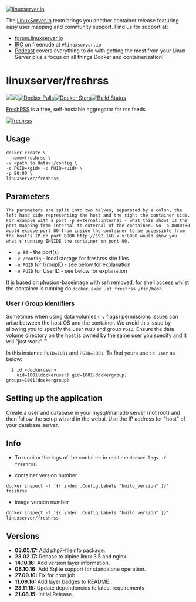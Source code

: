 [linuxserverurl]: https://linuxserver.io
[forumurl]: https://forum.linuxserver.io
[ircurl]: https://www.linuxserver.io/irc/
[podcasturl]: https://www.linuxserver.io/podcast/
[appurl]: https://freshrss.org/
[hub]: https://hub.docker.com/r/linuxserver/freshrss/

[![linuxserver.io](https://raw.githubusercontent.com/linuxserver/docker-templates/master/linuxserver.io/img/linuxserver_medium.png)][linuxserverurl]

The [LinuxServer.io][linuxserverurl] team brings you another container release featuring easy user mapping and community support. Find us for support at:
* [forum.linuxserver.io][forumurl]
* [IRC][ircurl] on freenode at `#linuxserver.io`
* [Podcast][podcasturl] covers everything to do with getting the most from your Linux Server plus a focus on all things Docker and containerisation!

# linuxserver/freshrss
[![](https://images.microbadger.com/badges/version/linuxserver/freshrss.svg)](https://microbadger.com/images/linuxserver/freshrss "Get your own version badge on microbadger.com")[![](https://images.microbadger.com/badges/image/linuxserver/freshrss.svg)](http://microbadger.com/images/linuxserver/freshrss "Get your own image badge on microbadger.com")[![Docker Pulls](https://img.shields.io/docker/pulls/linuxserver/freshrss.svg)][hub][![Docker Stars](https://img.shields.io/docker/stars/linuxserver/freshrss.svg)][hub][![Build Status](http://jenkins.linuxserver.io:8080/buildStatus/icon?job=Dockers/LinuxServer.io/linuxserver-freshrss)](http://jenkins.linuxserver.io:8080/job/Dockers/job/LinuxServer.io/job/linuxserver-freshrss/)

[FreshRSS][appurl] is a free, self-hostable aggregator for rss feeds

[![freshrss](https://raw.githubusercontent.com/linuxserver/docker-templates/master/linuxserver.io/img/freshrss-banner.png)][appurl]

## Usage

```
docker create \
--name=freshrss \
-v <path to data>:/config \
-e PGID=<gid> -e PUID=<uid> \
-p 80:80 \
linuxserver/freshrss
```

## Parameters

`The parameters are split into two halves, separated by a colon, the left hand side representing the host and the right the container side. 
For example with a port -p external:internal - what this shows is the port mapping from internal to external of the container.
So -p 8080:80 would expose port 80 from inside the container to be accessible from the host's IP on port 8080
http://192.168.x.x:8080 would show you what's running INSIDE the container on port 80.`


* `-p 80` - the port(s)
* `-v /config` - local storage for freshrss site files
* `-e PGID` for GroupID - see below for explanation
* `-e PUID` for UserID - see below for explanation

It is based on phusion-baseimage with ssh removed, for shell access whilst the container is running do `docker exec -it freshrss /bin/bash`.

### User / Group Identifiers

Sometimes when using data volumes (`-v` flags) permissions issues can arise between the host OS and the container. We avoid this issue by allowing you to specify the user `PUID` and group `PGID`. Ensure the data volume directory on the host is owned by the same user you specify and it will "just work" ™.

In this instance `PUID=1001` and `PGID=1001`. To find yours use `id user` as below:

```
  $ id <dockeruser>
    uid=1001(dockeruser) gid=1001(dockergroup) groups=1001(dockergroup)
```

## Setting up the application 

Create a user and database in your mysql/mariadb server (not root) and then follow the setup wizard in the webui. Use the IP address for "host" of your database server.

## Info

* To monitor the logs of the container in realtime `docker logs -f freshrss`.

* container version number 

`docker inspect -f '{{ index .Config.Labels "build_version" }}' freshrss`

* image version number

`docker inspect -f '{{ index .Config.Labels "build_version" }}' linuxserver/freshrss`

## Versions

+ **03.05.17:** Add php7-fileinfo package.
+ **23.02.17:** Rebase to alpine linux 3.5 and nginx.
+ **14.10.16:** Add version layer information.
+ **08.10.16:** Add Sqlite support for standalone operation. 
+ **27.09.16:** Fix for cron job.
+ **11.09.16:** Add layer badges to README.
+ **23.11.15:** Update dependencies to latest requirements
+ **21.08.15:** Initial Release.
